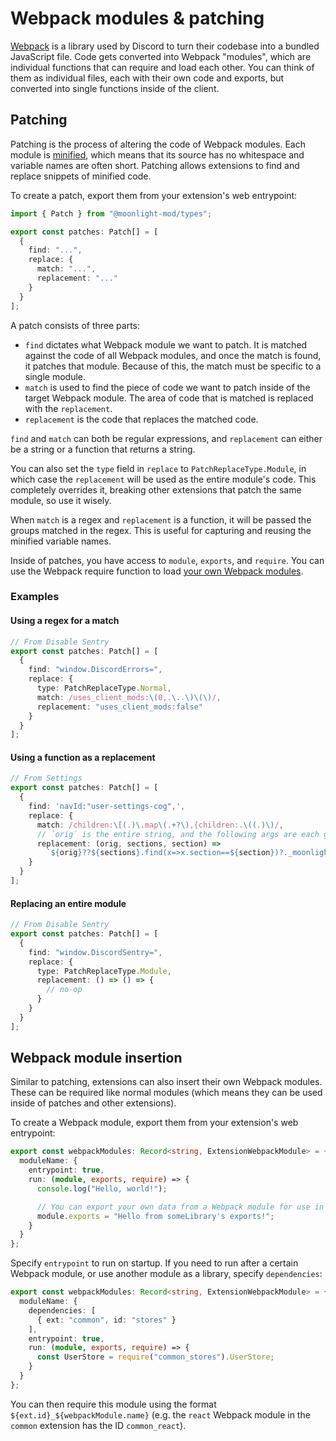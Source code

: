 # Webpack modules & patching

[Webpack](https://webpack.js.org) is a library used by Discord to turn their codebase into a bundled JavaScript file. Code gets converted into Webpack "modules", which are individual functions that can require and load each other. You can think of them as individual files, each with their own code and exports, but converted into single functions inside of the client.

## Patching

Patching is the process of altering the code of Webpack modules. Each module is [minified](https://en.wikipedia.org/wiki/Minification_(programming)), which means that its source has no whitespace and variable names are often short. Patching allows extensions to find and replace snippets of minified code.

To create a patch, export them from your extension's web entrypoint:

```ts
import { Patch } from "@moonlight-mod/types";

export const patches: Patch[] = [
  {
    find: "...",
    replace: {
      match: "...",
      replacement: "..."
    }
  }
];
```

A patch consists of three parts:

- `find` dictates what Webpack module we want to patch. It is matched against the code of all Webpack modules, and once the match is found, it patches that module. Because of this, the match must be specific to a single module.
- `match` is used to find the piece of code we want to patch inside of the target Webpack module. The area of code that is matched is replaced with the `replacement`.
- `replacement` is the code that replaces the matched code.

`find` and `match` can both be regular expressions, and `replacement` can either be a string or a function that returns a string.

You can also set the `type` field in `replace` to `PatchReplaceType.Module`, in which case the `replacement` will be used as the entire module's code. This completely overrides it, breaking other extensions that patch the same module, so use it wisely.

When `match` is a regex and `replacement` is a function, it will be passed the groups matched in the regex. This is useful for capturing and reusing the minified variable names.

Inside of patches, you have access to `module`, `exports`, and `require`. You can use the Webpack require function to load [your own Webpack modules](#webpack-module-insertion).

### Examples

#### Using a regex for a match

```ts
// From Disable Sentry
export const patches: Patch[] = [
  {
    find: "window.DiscordErrors=",
    replace: {
      type: PatchReplaceType.Normal,
      match: /uses_client_mods:\(0,.\..\)\(\)/,
      replacement: "uses_client_mods:false"
    }
  }
];
```

#### Using a function as a replacement

```ts
// From Settings
export const patches: Patch[] = [
  {
    find: 'navId:"user-settings-cog",',
    replace: {
      match: /children:\[(.)\.map\(.+?\),{children:.\((.)\)/,
      // `orig` is the entire string, and the following args are each group
      replacement: (orig, sections, section) =>
        `${orig}??${sections}.find(x=>x.section==${section})?._moonlight_submenu?.()`
    }
  }
];
```

#### Replacing an entire module

```ts
// From Disable Sentry
export const patches: Patch[] = [
  {
    find: "window.DiscordSentry=",
    replace: {
      type: PatchReplaceType.Module,
      replacement: () => () => {
        // no-op
      }
    }
  }
];
```

## Webpack module insertion

Similar to patching, extensions can also insert their own Webpack modules. These can be required like normal modules (which means they can be used inside of patches and other extensions).

To create a Webpack module, export them from your extension's web entrypoint:

```ts
export const webpackModules: Record<string, ExtensionWebpackModule> = {
  moduleName: {
    entrypoint: true,
    run: (module, exports, require) => {
      console.log("Hello, world!");

      // You can export your own data from a Webpack module for use in other places.
      module.exports = "Hello from someLibrary's exports!";
    }
  }
};
```

Specify `entrypoint` to run on startup. If you need to run after a certain Webpack module, or use another module as a library, specify `dependencies`:

```ts
export const webpackModules: Record<string, ExtensionWebpackModule> = {
  moduleName: {
    dependencies: [
      { ext: "common", id: "stores" }
    ],
    entrypoint: true,
    run: (module, exports, require) => {
      const UserStore = require("common_stores").UserStore;
    }
  }
};
```

You can then require this module using the format `${ext.id}_${webpackModule.name}` (e.g. the `react` Webpack module in the `common` extension has the ID `common_react`).
